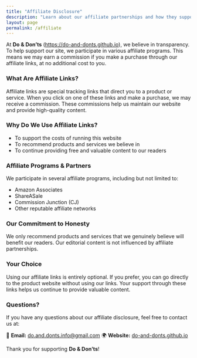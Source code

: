 ```yaml
---
title: "Affiliate Disclosure"
description: "Learn about our affiliate partnerships and how they support Do & Don’ts."
layout: page
permalink: /affiliate
---
```


At **Do & Don’ts** (https://do-and-donts.github.io), we believe in transparency. To help support our site, we participate in various affiliate programs. This means we may earn a commission if you make a purchase through our affiliate links, at no additional cost to you.

### **What Are Affiliate Links?**
Affiliate links are special tracking links that direct you to a product or service. When you click on one of these links and make a purchase, we may receive a commission. These commissions help us maintain our website and provide high-quality content.

### **Why Do We Use Affiliate Links?**
- To support the costs of running this website
- To recommend products and services we believe in
- To continue providing free and valuable content to our readers

### **Affiliate Programs & Partners**
We participate in several affiliate programs, including but not limited to:
- Amazon Associates
- ShareASale
- Commission Junction (CJ)
- Other reputable affiliate networks

### **Our Commitment to Honesty**
We only recommend products and services that we genuinely believe will benefit our readers. Our editorial content is not influenced by affiliate partnerships.

### **Your Choice**
Using our affiliate links is entirely optional. If you prefer, you can go directly to the product website without using our links. Your support through these links helps us continue to provide valuable content.

### **Questions?**
If you have any questions about our affiliate disclosure, feel free to contact us at:

📧 **Email:** [do.and.donts.info@gmail.com](mailto:do.and.donts.info@gmail.com)
🌍 **Website:** [do-and-donts.github.io](https://do-and-donts.github.io)

Thank you for supporting **Do & Don’ts**!